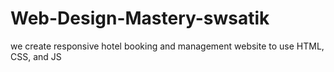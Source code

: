 # Web-Design-Mastery-swsatik
we create responsive hotel booking and management  website  to use HTML, CSS, and JS 
